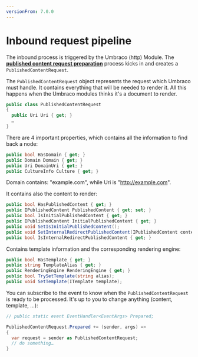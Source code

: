 ```yaml
---
versionFrom: 7.0.0
---
```


# Inbound request pipeline

The inbound process is triggered by the Umbraco (http) Module.  The **[published content request preparation](published-content-request-preparation.md)** process kicks in and creates a `PublishedContentRequest`.

The `PublishedContentRequest` object represents the request which Umbraco must handle.  It contains everything that will be needed to render it.  All this happens when the Umbraco modules thinks it's a document to render. 

```csharp
public class PublishedContentRequest
{
  public Uri Uri { get; }
  …
}
```

There are 4 important properties, which contains all the information to find back a node:

```csharp
public bool HasDomain { get; }
public Domain Domain { get; }
public Uri DomainUri { get; }
public CultureInfo Culture { get; }
```

Domain contains: "example.com", while Uri is "http://example.com".

It contains also the content to render:

```csharp
public bool HasPublishedContent { get; }
public IPublishedContent PublishedContent { get; set; }
public bool IsInitialPublishedContent { get; }
public IPublishedContent InitialPublishedContent { get; }
public void SetIsInitialPublishedContent();
public void SetInternalRedirectPublishedContent(IPublishedContent content);
public bool IsInternalRedirectPublishedContent { get; }
```

Contains template information and the corresponding rendering engine:

```csharp
public bool HasTemplate { get; }
public string TemplateAlias { get; }
public RenderingEngine RenderingEngine { get; }
public bool TrySetTemplate(string alias);
public void SetTemplate(ITemplate template);
```

You can subscribe to the event to know when the `PublishedContentRequest` is ready to be processed.  It's up to you to change anything (content, template, ...): 

```csharp
// public static event EventHandler<EventArgs> Prepared;

PublishedContentRequest.Prepared += (sender, args) =>
{
  var request = sender as PublishedContentRequest;
  // do something…
}
```

